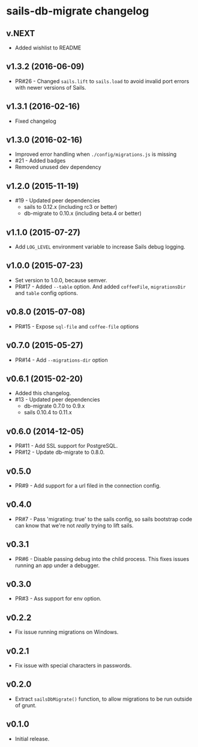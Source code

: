 # sails-db-migrate changelog

## v.NEXT

 * Added wishlist to README

## v1.3.2 (2016-06-09)

 * PR#26 - Changed `sails.lift` to `sails.load` to avoid invalid port errors
   with newer versions of Sails.

## v1.3.1 (2016-02-16)

 * Fixed changelog

## v1.3.0 (2016-02-16)

 * Improved error handling when `./config/migrations.js` is missing
 * #21 - Added badges
 * Removed unused dev dependency

## v1.2.0 (2015-11-19)

 * #19 - Updated peer dependencies
   * sails to 0.12.x (including rc3 or better)
   * db-migrate to 0.10.x (including beta.4 or better)

## v1.1.0 (2015-07-27)

 * Add `LOG_LEVEL` environment variable to increase Sails debug logging.

## v1.0.0 (2015-07-23)

 * Set version to 1.0.0, because semver.
 * PR#17 - Added `--table` option. And added `coffeeFile`, `migrationsDir` and
   `table` config options.

## v0.8.0 (2015-07-08)

 * PR#15 - Expose `sql-file` and `coffee-file` options

## v0.7.0 (2015-05-27)

 * PR#14 - Add `--migrations-dir` option

## v0.6.1 (2015-02-20)

 * Added this changelog.
 * #13 - Updated peer dependencies
   * db-migrate 0.7.0 to 0.9.x
   * sails 0.10.4 to 0.11.x

## v0.6.0 (2014-12-05)

 * PR#11 - Add SSL support for PostgreSQL.
 * PR#12 - Update db-migrate to 0.8.0.

## v0.5.0

 * PR#9 - Add support for a url filed in the connection config.

## v0.4.0

 * PR#7 - Pass 'migrating: true' to the sails config, so sails bootstrap code
   can know that we're not _really_ trying to lift sails.

## v0.3.1

 * PR#6 - Disable passing debug into the child process. This fixes
   issues running an app under a debugger.

## v0.3.0

 * PR#3 - Ass support for env option.

## v0.2.2

 * Fix issue running migrations on Windows.

## v0.2.1

 * Fix issue with special characters in passwords.

## v0.2.0

 * Extract `sailsDbMigrate()` function, to allow migrations to be run
   outside of grunt.

## v0.1.0

 * Initial release.
